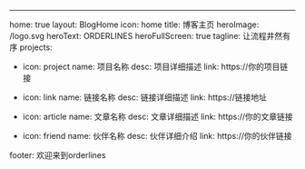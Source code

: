 ---
home: true
layout: BlogHome
icon: home
title: 博客主页
heroImage: /logo.svg
heroText: ORDERLINES
heroFullScreen: true
tagline: 让流程井然有序
projects:
  - icon: project
    name: 项目名称
    desc: 项目详细描述
    link: https://你的项目链接

  - icon: link
    name: 链接名称
    desc: 链接详细描述
    link: https://链接地址
  

  - icon: article
    name: 文章名称
    desc: 文章详细描述
    link: https://你的文章链接

  - icon: friend
    name: 伙伴名称
    desc: 伙伴详细介绍
    link: https://你的伙伴链接
  

footer: 欢迎来到orderlines
